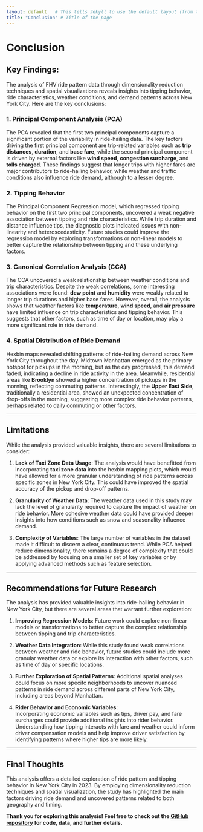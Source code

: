 ```yaml
---
layout: default   # This tells Jekyll to use the default layout (from the theme)
title: "Conclusion" # Title of the page
---
```


# Conclusion

## **Key Findings**:

The analysis of FHV ride pattern data through dimensionality reduction techniques and spatial visualizations reveals insights into tipping behavior, ride characteristics, weather conditions, and demand patterns across New York City. Here are the key conclusions:

### 1. **Principal Component Analysis (PCA)**

The PCA revealed that the first two principal components capture a significant portion of the variability in ride-hailing data. The key factors driving the first principal component are trip-related variables such as **trip distances**, **duration**, and **base fare**, while the second principal component is driven by external factors like **wind speed**, **congestion surcharge**, and **tolls charged**. These findings suggest that longer trips with higher fares are major contributors to ride-hailing behavior, while weather and traffic conditions also influence ride demand, although to a lesser degree.

### 2. **Tipping Behavior**

The Principal Component Regression model, which regressed tipping behavior on the first two principal components, uncovered a weak negative association between tipping and ride characteristics. While trip duration and distance influence tips, the diagnostic plots indicated issues with non-linearity and heteroscedasticity. Future studies could improve the regression model by exploring transformations or non-linear models to better capture the relationship between tipping and these underlying factors.

### 3. **Canonical Correlation Analysis (CCA)**

The CCA uncovered a weak relationship between weather conditions and trip characteristics. Despite the weak correlations, some interesting associations were found: **dew point** and **humidity** were weakly related to longer trip durations and higher base fares. However, overall, the analysis shows that weather factors like **temperature**, **wind speed**, and **air pressure** have limited influence on trip characteristics and tipping behavior. This suggests that other factors, such as time of day or location, may play a more significant role in ride demand.

### 4. **Spatial Distribution of Ride Demand**

Hexbin maps revealed shifting patterns of ride-hailing demand across New York City throughout the day. Midtown Manhattan emerged as the primary hotspot for pickups in the morning, but as the day progressed, this demand faded, indicating a decline in ride activity in the area. Meanwhile, residential areas like **Brooklyn** showed a higher concentration of pickups in the morning, reflecting commuting patterns. Interestingly, the **Upper East Side**, traditionally a residential area, showed an unexpected concentration of drop-offs in the morning, suggesting more complex ride behavior patterns, perhaps related to daily commuting or other factors.

--- 

## **Limitations**

While the analysis provided valuable insights, there are several limitations to consider:

1. **Lack of Taxi Zone Data Usage**: The analysis would have benefitted from incorporating **taxi zone data** into the hexbin mapping plots, which would have allowed for a more granular understanding of ride patterns across specific zones in New York City. This could have improved the spatial accuracy of the pickup and drop-off patterns.
  
2. **Granularity of Weather Data**: The weather data used in this study may lack the level of granularity required to capture the impact of weather on ride behavior. More  cohesive weather data could have provided deeper insights into how conditions such as snow and seasonality influence demand.

3. **Complexity of Variables**: The large number of variables in the dataset made it difficult to discern a clear, continuous trend. While PCA helped reduce dimensionality, there remains a degree of complexity that could be addressed by focusing on a smaller set of key variables or by applying advanced methods such as feature selection.

---

## **Recommendations for Future Research**

The analysis has provided valuable insights into ride-hailing behavior in New York City, but there are several areas that warrant further exploration:

1. **Improving Regression Models**: Future work could explore non-linear models or transformations to better capture the complex relationship between tipping and trip characteristics.
  
2. **Weather Data Integration**: While this study found weak correlations between weather and ride behavior, future studies could include more granular weather data or explore its interaction with other factors, such as time of day or specific locations.

3. **Further Exploration of Spatial Patterns**: Additional spatial analyses could focus on more specifc neighborhoods to uncover nuanced patterns in ride demand across different parts of New York City, including areas beyond Manhattan.

4.  **Rider Behavior and Economic Variables**:  
  Incorporating economic variables such as tips, driver pay, and fare surcharges could provide additional insights into rider behavior. Understanding how tipping interacts with fare and weather could inform driver compensation models and help improve driver satisfaction by identifying patterns where higher tips are more likely.

---

## **Final Thoughts**

This analysis offers a detailed exploration of ride pattern and tipping behavior in New York City in 2023. By employing dimensionality reduction techniques and spatial visualization, the study has highlighted the main factors driving ride demand and uncovered patterns related to both geography and timing. 

**Thank you for exploring this analysis! Feel free to check out the [GitHub repository](https://github.com/weij5678/NYC-Taxi/tree/main) for code, data, and further details.**
